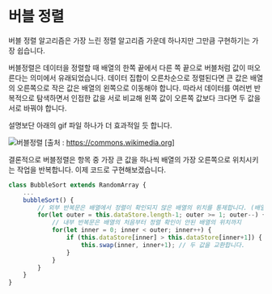 # 버블 정렬
버블 정렬 알고리즘은 가장 느린 정렬 알고리즘 가운데 하나지만 그만큼 구현하기는 가장 쉽습니다.

버블정렬은 데이터을 정렬할 때 배열의 한쪽 끝에서 다른 쪽 끝으로 버블처럼 값이 떠오른다는 의미에서 유래되었습니다.
데이터 집합이 오른차순으로 정렬된다면 큰 값은 배열의 오른쪽으로 작은 값은 배열의 왼쪽으로 이동해야 합니다.
따라서 데이터를 여러번 반복적으로 탐색하면서 인접한 값을 서로 비교해 왼쪽 값이 오른쪽 값보다 크다면 두 값을 서로 바꿔야 합니다.

설명보단 아래의 gif 파일 하나가 더 효과적일 듯 합니다.

![버블정렬](https://upload.wikimedia.org/wikipedia/commons/0/06/Bubble-sort.gif)
[출처 : https://commons.wikimedia.org]

결론적으로 버블정렬은 항목 중 가장 큰 값을 하나씩 배열의 가장 오른쪽으로 위치시키는 작업을 반복합니다.
이제 코드로 구현해보겠습니다.
```javascript
class BubbleSort extends RandomArray {
    ...
    bubbleSort() {
        // 외부 반복문은 배열에서 정렬이 확인되지 않은 배열의 위치를 통제합니다. (배열의 가장 오른쪽 값이 가장 크다고 확인된 인덱스는 제외하는 작업)
        for(let outer = this.dataStore.length-1; outer >= 1; outer--) {
            // 내부 반복문은 배열의 처음부터 정렬 확인이 안된 배열의 위치까지
            for(let inner = 0; inner < outer; inner++) {
                if (this.dataStore[inner] > this.dataStore[inner+1]) { // 인접한 값을 비교하여 왼쪽 값이 오른쪽 값보다 더 크다면
                    this.swap(inner, inner+1); // 두 값을 교환합니다.
                }
            }
        }
    }
}
```
